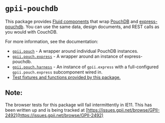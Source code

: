 # `gpii-pouchdb`

This package provides [Fluid components](http://docs.fluidproject.org/infusion/development/UnderstandingInfusionComponents.html)
that wrap [PouchDB](https://github.com/pouchdb/pouchdb) and [express-pouchdb](https://github.com/pouchdb/express-pouchdb).
You can use the same data, design documents, and REST calls as you would with CouchDB.

For more information, see the documentation:

* [`gpii.pouch`](./docs/pouchdb.md) - A wrapper around individual PouchDB instances.
* [`gpii.pouch.express`](./docs/pouch-express.md) - A wrapper around an instance of express-pouchdb.
* [`gpii.pouch.harness`](./docs/harness.md) - An instance of `gpii.express` with a full-configured `gpii.pouch.express` subcomponent wired in.
* [Test fixtures and functions provided by this package.](./docs/tests.md)

## Note:

The browser tests for this package will fail intermittently in IE11. This has been written up and is being tracked at
[https://issues.gpii.net/browse/GPII-2492](https://issues.gpii.net/browse/GPII-2492)
